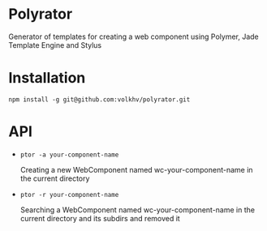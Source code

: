 # Polyrator
Generator of templates for creating a web component using Polymer, Jade Template Engine and Stylus

# Installation

`npm install -g git@github.com:volkhv/polyrator.git`

# API

* `ptor -a your-component-name`

  Creating a new WebComponent named wc-your-component-name in the current directory

* `ptor -r your-component-name`

  Searching a WebComponent named wc-your-component-name in the current directory and its subdirs and removed it

